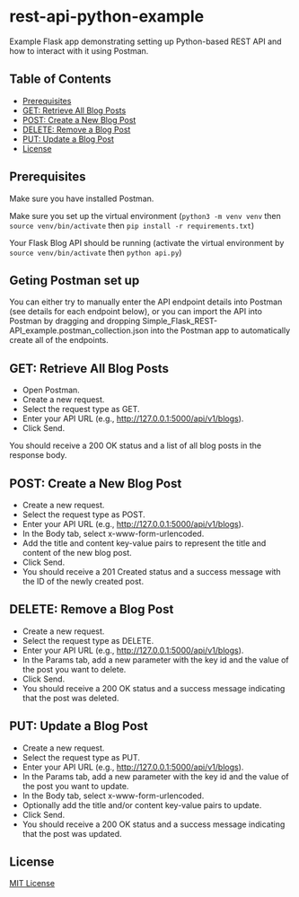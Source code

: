 # rest-api-python-example
Example Flask app demonstrating setting up Python-based REST API and how to interact with it using Postman.

## Table of Contents

- [Prerequisites](#prerequisites)
- [GET: Retrieve All Blog Posts](#get-retrieve-all-blog-posts)
- [POST: Create a New Blog Post](#post)
- [DELETE: Remove a Blog Post](#delete)
- [PUT: Update a Blog Post](#put)
- [License](#license)

## Prerequisites

Make sure you have installed Postman.

Make sure you set up the virtual environment (`python3 -m venv venv` then `source venv/bin/activate` then `pip install -r requirements.txt`)

Your Flask Blog API should be running (activate the virtual environment by `source venv/bin/activate` then `python api.py`)

## Geting Postman set up

You can either try to manually enter the API endpoint details into Postman (see details for each endpoint below), or you can import the API into Postman by dragging and dropping Simple_Flask_REST-API_example.postman_collection.json into the Postman app to automatically create all of the endpoints.

## GET: Retrieve All Blog Posts

- Open Postman.
- Create a new request.
- Select the request type as GET.
- Enter your API URL (e.g., http://127.0.0.1:5000/api/v1/blogs).
- Click Send.

You should receive a 200 OK status and a list of all blog posts in the response body.

## POST: Create a New Blog Post

- Create a new request.
- Select the request type as POST.
- Enter your API URL (e.g., http://127.0.0.1:5000/api/v1/blogs).
- In the Body tab, select x-www-form-urlencoded.
- Add the title and content key-value pairs to represent the title and content of the new blog post.
- Click Send.
- You should receive a 201 Created status and a success message with the ID of the newly created post.

## DELETE: Remove a Blog Post

- Create a new request.
- Select the request type as DELETE.
- Enter your API URL (e.g., http://127.0.0.1:5000/api/v1/blogs).
- In the Params tab, add a new parameter with the key id and the value of the post you want to delete.
- Click Send.
- You should receive a 200 OK status and a success message indicating that the post was deleted.

## PUT: Update a Blog Post

- Create a new request.
- Select the request type as PUT.
- Enter your API URL (e.g., http://127.0.0.1:5000/api/v1/blogs).
- In the Params tab, add a new parameter with the key id and the value of the post you want to update.
- In the Body tab, select x-www-form-urlencoded.
- Optionally add the title and/or content key-value pairs to update.
- Click Send.
- You should receive a 200 OK status and a success message indicating that the post was updated.

## License

[MIT License](LICENSE)
